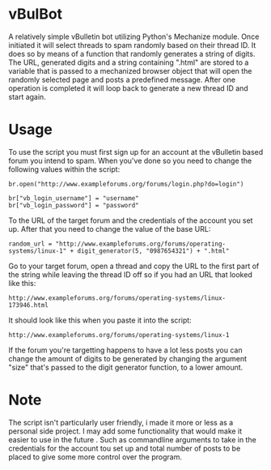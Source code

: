 # vBulBot

A relatively simple vBulletin bot utilizing Python's Mechanize module. Once initiated it will select threads to spam randomly based on their thread ID. It does so by means of a function that randomly generates a string of digits. The URL, generated digits and a string containing ".html" are stored to a variable that is passed to a mechanized browser object that will open the randomly selected page and posts a predefined message. After one operation is completed it will loop back to generate a new thread ID and start again. 

# Usage

To use the script you must first sign up for an account at the vBulletin based forum you intend to spam. 
When you've done so you need to change the following values within the script:

```
br.open("http://www.exampleforums.org/forums/login.php?do=login")

br["vb_login_username"] = "username"
br["vb_login_password"] = "password"
```

To the URL of the target forum and the credentials of the account you set up. After that you need to change the value of the base URL:

```
random_url = "http://www.exampleforums.org/forums/operating-systems/linux-1" + digit_generator(5, "0987654321") + ".html"
```

Go to your target forum, open a thread and copy the URL to the first part of the string while leaving the thread ID off
so if you had an URL that looked like this:

```
http://www.exampleforums.org/forums/operating-systems/linux-173946.html
```
It should look like this when you paste it into the script:

```
http://www.exampleforums.org/forums/operating-systems/linux-1
```

If the forum you're targetting happens to have a lot less posts you can change the amount of digits to be generated by changing the argument "size"
that's passed to the digit generator function, to a lower amount.
 

# Note
The script isn't particularly user friendly, i made it more or less as a personal side project. I may add some functionality that would 
make it easier to use in the future . Such as commandline arguments to take in the credentials for the account tou set up and total number of posts to be placed to give some more control over the program.

